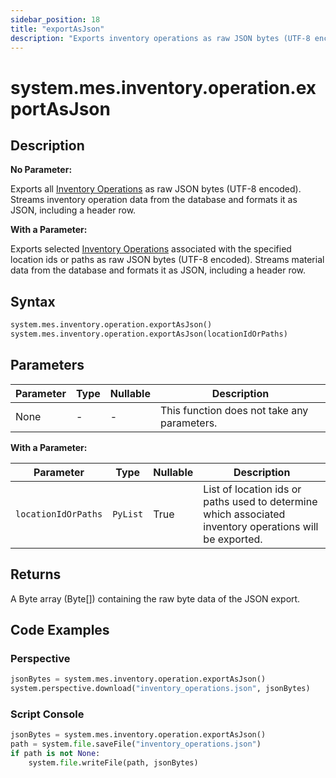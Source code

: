 ```yaml
---
sidebar_position: 18
title: "exportAsJson"
description: "Exports inventory operations as raw JSON bytes (UTF-8 encoded)"
---
```


# system.mes.inventory.operation.exportAsJson

## Description

**No Parameter:**

Exports all [Inventory Operations](../../data-model/inventory-operation-model/inventory-operation) as raw JSON bytes (UTF-8 encoded).
Streams inventory operation data from the database and formats it as JSON, including a header row.

**With a Parameter:**

Exports selected [Inventory Operations](../../data-model/inventory-operation-model/inventory-operation) associated with the specified location ids or paths as raw JSON bytes (UTF-8 encoded).
Streams material data from the database and formats it as JSON, including a header row.

## Syntax

```python
system.mes.inventory.operation.exportAsJson()
system.mes.inventory.operation.exportAsJson(locationIdOrPaths)
```

## Parameters

| Parameter | Type | Nullable | Description                                 |
| --------- | ---- | -------- | ------------------------------------------- |
| None      | -    | -        | This function does not take any parameters. |

**With a Parameter:**

| Parameter           | Type     | Nullable | Description                                                                                             |
| ------------------- | -------- | -------- | ------------------------------------------------------------------------------------------------------- |
| `locationIdOrPaths` | `PyList` | True     | List of location ids or paths used to determine which associated inventory operations will be exported. |

## Returns

A Byte array (Byte[]) containing the raw byte data of the JSON export.

## Code Examples

### Perspective

```python
jsonBytes = system.mes.inventory.operation.exportAsJson()
system.perspective.download("inventory_operations.json", jsonBytes)
```

### Script Console

```python
jsonBytes = system.mes.inventory.operation.exportAsJson()
path = system.file.saveFile("inventory_operations.json")
if path is not None:
	system.file.writeFile(path, jsonBytes)
```
